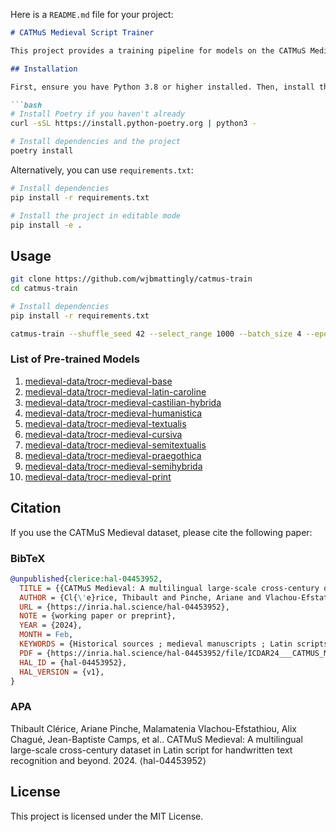 Here is a `README.md` file for your project:

```markdown
# CATMuS Medieval Script Trainer

This project provides a training pipeline for models on the CATMuS Medieval dataset, which is a multilingual large-scale cross-century dataset in Latin script for handwritten text recognition (HTR) and beyond.

## Installation

First, ensure you have Python 3.8 or higher installed. Then, install the required dependencies and the project itself using Poetry:

```bash
# Install Poetry if you haven't already
curl -sSL https://install.python-poetry.org | python3 -

# Install dependencies and the project
poetry install
```

Alternatively, you can use `requirements.txt`:

```bash
# Install dependencies
pip install -r requirements.txt

# Install the project in editable mode
pip install -e .
```

## Usage

```bash
git clone https://github.com/wjbmattingly/catmus-train
cd catmus-train
```

```bash
# Install dependencies
pip install -r requirements.txt
```

```bash
catmus-train --shuffle_seed 42 --select_range 1000 --batch_size 4 --epochs 10 --logging_steps 1000 --save_steps 1000 --save_limit 2 --compute_cer_flag --device mps:0 --scripts Caroline
```

### List of Pre-trained Models

1. [medieval-data/trocr-medieval-base](https://huggingface.co/medieval-data/trocr-medieval-base)
2. [medieval-data/trocr-medieval-latin-caroline](https://huggingface.co/medieval-data/trocr-medieval-latin-caroline)
3. [medieval-data/trocr-medieval-castilian-hybrida](https://huggingface.co/medieval-data/trocr-medieval-castilian-hybrida)
4. [medieval-data/trocr-medieval-humanistica](https://huggingface.co/medieval-data/trocr-medieval-humanistica)
5. [medieval-data/trocr-medieval-textualis](https://huggingface.co/medieval-data/trocr-medieval-textualis)
6. [medieval-data/trocr-medieval-cursiva](https://huggingface.co/medieval-data/trocr-medieval-cursiva)
7. [medieval-data/trocr-medieval-semitextualis](https://huggingface.co/medieval-data/trocr-medieval-semitextualis)
8. [medieval-data/trocr-medieval-praegothica](https://huggingface.co/medieval-data/trocr-medieval-praegothica)
9. [medieval-data/trocr-medieval-semihybrida](https://huggingface.co/medieval-data/trocr-medieval-semihybrida)
10. [medieval-data/trocr-medieval-print](https://huggingface.co/medieval-data/trocr-medieval-print)

## Citation

If you use the CATMuS Medieval dataset, please cite the following paper:

### BibTeX

```bibtex
@unpublished{clerice:hal-04453952,
  TITLE = {{CATMuS Medieval: A multilingual large-scale cross-century dataset in Latin script for handwritten text recognition and beyond}},
  AUTHOR = {Cl{\'e}rice, Thibault and Pinche, Ariane and Vlachou-Efstathiou, Malamatenia and Chagu{\'e}, Alix and Camps, Jean-Baptiste and Gille-Levenson, Matthias and Brisville-Fertin, Olivier and Fischer, Franz and Gervers, Michaels and Boutreux, Agn{\`e}s and Manton, Avery and Gabay, Simon and O'Connor, Patricia and Haverals, Wouter and Kestemont, Mike and Vandyck, Caroline and Kiessling, Benjamin},
  URL = {https://inria.hal.science/hal-04453952},
  NOTE = {working paper or preprint},
  YEAR = {2024},
  MONTH = Feb,
  KEYWORDS = {Historical sources ; medieval manuscripts ; Latin scripts ; benchmarking dataset ; multilingual ; handwritten text recognition},
  PDF = {https://inria.hal.science/hal-04453952/file/ICDAR24___CATMUS_Medieval-1.pdf},
  HAL_ID = {hal-04453952},
  HAL_VERSION = {v1},
}
```

### APA

Thibault Clérice, Ariane Pinche, Malamatenia Vlachou-Efstathiou, Alix Chagué, Jean-Baptiste Camps, et al.. CATMuS Medieval: A multilingual large-scale cross-century dataset in Latin script for handwritten text recognition and beyond. 2024. ⟨hal-04453952⟩

## License

This project is licensed under the MIT License.